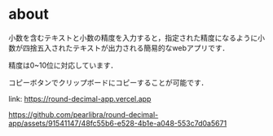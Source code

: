 # about
小数を含むテキストと小数の精度を入力すると，指定された精度になるように小数が四捨五入されたテキストが出力される簡易的なwebアプリです．

精度は0~10位に対応しています．

コピーボタンでクリップボードにコピーすることが可能です．

link: https://round-decimal-app.vercel.app

https://github.com/pearlibra/round-decimal-app/assets/91541147/48fc55b6-e528-4b1e-a048-553c7d0a5671
